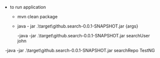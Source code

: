 - to run application

    - mvn clean package
    
    - java - jar .\target\github.search-0.0.1-SNAPSHOT.jar {args}
    
        -java -jar .\target\github.search-0.0.1-SNAPSHOT.jar searchUser john
        
        -java -jar .\target\github.search-0.0.1-SNAPSHOT.jar searchRepo TestNG 
